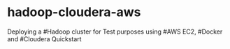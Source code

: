 # hadoop-cloudera-aws
Deploying a #Hadoop cluster for Test purposes using #AWS EC2, #Docker and #Cloudera Quickstart
